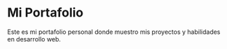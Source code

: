 # Mi Portafolio
Este es mi portafolio personal donde muestro mis proyectos y habilidades en desarrollo web.